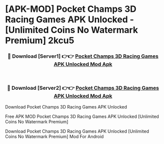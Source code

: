 # [APK-MOD] Pocket Champs  3D Racing Games APK Unlocked - [Unlimited Coins No Watermark Premium] 2kcu5



<div align="center">
<h3>🔴 Download [Server1] 👉👉 <a href="https://momento.my/?title=Pocket_Champs__3D_Racing_Games_APK_Unlocked">Pocket Champs  3D Racing Games APK Unlocked Mod Apk</a></h3><br>

<h3>🔴 Download [Server2] 👉👉 <a href="https://momento.my/?title=Pocket_Champs__3D_Racing_Games_APK_Unlocked">Pocket Champs  3D Racing Games APK Unlocked Mod Apk</a></h3>
</div>



Download Pocket Champs  3D Racing Games APK Unlocked 

Free APK MOD Pocket Champs  3D Racing Games APK Unlocked [Unlimited Coins No Watermark Premium]

Download Pocket Champs  3D Racing Games APK Unlocked [Unlimited Coins No Watermark Premium] Mod For Android
